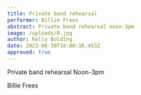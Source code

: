 ```yaml
---
title: Private band rehearsal
performer: Billie Frees
abstract: Private band rehearsal noon-3pm
image: /uploads/0.jpg
author: Kelly Bolding
date: 2023-06-30T16:00:16.453Z
approved: true
---
```

Private band rehearsal Noon-3pm 

B﻿illie Frees
